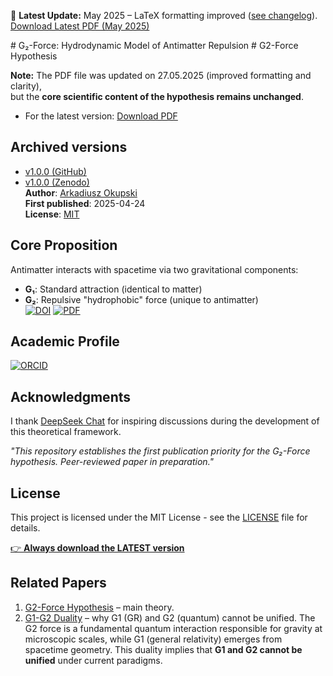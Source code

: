 📌 **Latest Update:** May 2025 – LaTeX formatting improved ([see changelog](#changelog)).  
[Download Latest PDF (May 2025)](https://github.com/ArkOkupski-WAT/G2-Force-Hypothesis/raw/main/The_G2_Force__A_Hydrodynamic_Model_of_Antimatter_Repulsion_and_Cosmic_Acceleration.pdf)

<div id="changelog"></div>
# G₂-Force: Hydrodynamic Model of Antimatter Repulsion  
# G2-Force Hypothesis 

**Note:** The PDF file was updated on 27.05.2025 (improved formatting and clarity),  
but the **core scientific content of the hypothesis remains unchanged**.  

- For the latest version: [Download PDF](https://github.com/ArkOkupski-WAT/G2-Force-Hypothesis/raw/main/The_G2_Force__A_Hydrodynamic_Model_of_Antimatter_Repulsion_and_Cosmic_Acceleration.pdf)  
## Archived versions  
- [v1.0.0 (GitHub)](https://github.com/ArkOkupski-WAT/G2-Force-Hypothesis/releases/tag/v1.0.0)  
- [v1.0.0 (Zenodo)](https://doi.org/10.5281/zenodo.15507278)    
**Author**: [Arkadiusz Okupski](https://orcid.org/0009-0003-7586-2246)  
**First published**: 2025-04-24  
**License**: [MIT](LICENSE)  

## Core Proposition  
Antimatter interacts with spacetime via two gravitational components:  
- **G₁**: Standard attraction (identical to matter)  
- **G₂**: Repulsive "hydrophobic" force (unique to antimatter)  
[![DOI](https://zenodo.org/badge/DOI/10.5281/zenodo.15507278.svg)](https://doi.org/10.5281/zenodo.15507278)
[![PDF](https://img.shields.io/badge/Download-Full_Paper-blue)](The_G2_Force__A_Hydrodynamic_Model_of_Antimatter_Repulsion_and_Cosmic_Acceleration.pdf)  
## Academic Profile  
[![ORCID](https://img.shields.io/badge/ORCID-0009--0003--7586--2246-a6ce39)](https://orcid.org/0009-0003-7586-2246)  
## Acknowledgments  
I thank [DeepSeek Chat](https://www.deepseek.com) for inspiring discussions during the development of this theoretical framework.  

*"This repository establishes the first publication priority for the G₂-Force hypothesis. Peer-reviewed paper in preparation."*  
## License  
This project is licensed under the MIT License - see the [LICENSE](LICENSE) file for details.

 [👉 **Always download the LATEST version**](https://github.com/ArkOkupski-WAT/G2-Force-Hypothesis/raw/main/The_G2_Force__A_Hydrodynamic_Model_of_Antimatter_Repulsion_and_Cosmic_Acceleration.pdf)
 
## Related Papers  
1. [G2-Force Hypothesis](The_G2_Force__A_Hydrodynamic_Model_of_Antimatter_Repulsion_and_Cosmic_Acceleration.pdf) – main theory.  
2. [G1-G2 Duality](G1G2-Duality.pdf) – why G1 (GR) and G2 (quantum) cannot be unified.
The G2 force is a fundamental quantum interaction responsible for gravity at microscopic scales, while G1 (general relativity) emerges from spacetime geometry. This duality implies that **G1 and G2 cannot be unified** under current paradigms.      
